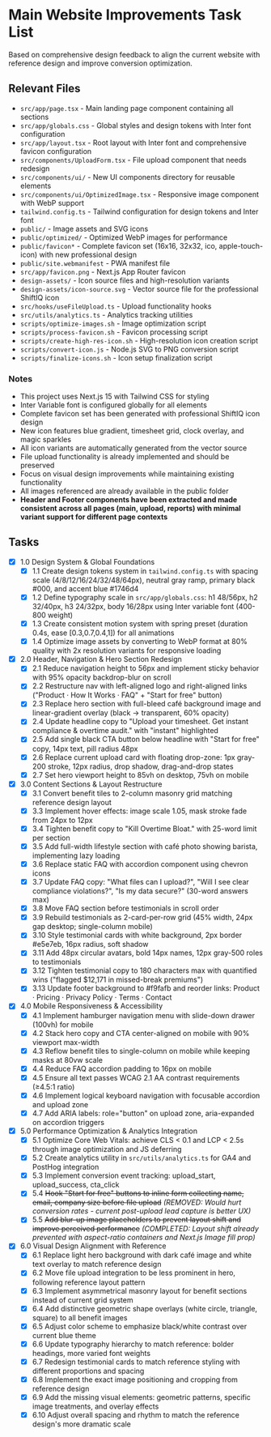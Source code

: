 # Main Website Improvements Task List

Based on comprehensive design feedback to align the current website with reference design and improve conversion optimization.

## Relevant Files

- `src/app/page.tsx` - Main landing page component containing all sections
- `src/app/globals.css` - Global styles and design tokens with Inter font configuration
- `src/app/layout.tsx` - Root layout with Inter font and comprehensive favicon configuration
- `src/components/UploadForm.tsx` - File upload component that needs redesign
- `src/components/ui/` - New UI components directory for reusable elements
- `src/components/ui/OptimizedImage.tsx` - Responsive image component with WebP support
- `tailwind.config.ts` - Tailwind configuration for design tokens and Inter font
- `public/` - Image assets and SVG icons
- `public/optimized/` - Optimized WebP images for performance
- `public/favicon*` - Complete favicon set (16x16, 32x32, ico, apple-touch-icon) with new professional design
- `public/site.webmanifest` - PWA manifest file
- `src/app/favicon.png` - Next.js App Router favicon
- `design-assets/` - Icon source files and high-resolution variants
- `design-assets/icon-source.svg` - Vector source file for the professional ShiftIQ icon
- `src/hooks/useFileUpload.ts` - Upload functionality hooks
- `src/utils/analytics.ts` - Analytics tracking utilities
- `scripts/optimize-images.sh` - Image optimization script
- `scripts/process-favicon.sh` - Favicon processing script
- `scripts/create-high-res-icon.sh` - High-resolution icon creation script
- `scripts/convert-icon.js` - Node.js SVG to PNG conversion script
- `scripts/finalize-icons.sh` - Icon setup finalization script

### Notes

- This project uses Next.js 15 with Tailwind CSS for styling
- Inter Variable font is configured globally for all elements
- Complete favicon set has been generated with professional ShiftIQ icon design
- New icon features blue gradient, timesheet grid, clock overlay, and magic sparkles
- All icon variants are automatically generated from the vector source
- File upload functionality is already implemented and should be preserved
- Focus on visual design improvements while maintaining existing functionality
- All images referenced are already available in the public folder
- **Header and Footer components have been extracted and made consistent across all pages (main, upload, reports) with minimal variant support for different page contexts**

## Tasks

- [x] 1.0 Design System & Global Foundations
  - [x] 1.1 Create design tokens system in `tailwind.config.ts` with spacing scale (4/8/12/16/24/32/48/64px), neutral gray ramp, primary black #000, and accent blue #1746d4
  - [x] 1.2 Define typography scale in `src/app/globals.css`: h1 48/56px, h2 32/40px, h3 24/32px, body 16/28px using Inter variable font (400-800 weight)
  - [x] 1.3 Create consistent motion system with spring preset (duration 0.4s, ease [0.3,0.7,0.4,1]) for all animations
  - [x] 1.4 Optimize image assets by converting to WebP format at 80% quality with 2x resolution variants for responsive loading

- [x] 2.0 Header, Navigation & Hero Section Redesign
  - [x] 2.1 Reduce navigation height to 56px and implement sticky behavior with 95% opacity backdrop-blur on scroll
  - [x] 2.2 Restructure nav with left-aligned logo and right-aligned links ("Product · How It Works · FAQ" + "Start for free" button)
  - [x] 2.3 Replace hero section with full-bleed café background image and linear-gradient overlay (black → transparent, 60% opacity)
  - [x] 2.4 Update headline copy to "Upload your timesheet. Get instant compliance & overtime audit." with "instant" highlighted
  - [x] 2.5 Add single black CTA button below headline with "Start for free" copy, 14px text, pill radius 48px
  - [x] 2.6 Replace current upload card with floating drop-zone: 1px gray-200 stroke, 12px radius, drop shadow, drag-and-drop states
  - [x] 2.7 Set hero viewport height to 85vh on desktop, 75vh on mobile

- [x] 3.0 Content Sections & Layout Restructure
  - [x] 3.1 Convert benefit tiles to 2-column masonry grid matching reference design layout
  - [x] 3.3 Implement hover effects: image scale 1.05, mask stroke fade from 24px to 12px
  - [x] 3.4 Tighten benefit copy to "Kill Overtime Bloat." with 25-word limit per section
  - [x] 3.5 Add full-width lifestyle section with café photo showing barista, implementing lazy loading
  - [x] 3.6 Replace static FAQ with accordion component using chevron icons
  - [x] 3.7 Update FAQ copy: "What files can I upload?", "Will I see clear compliance violations?", "Is my data secure?" (30-word answers max)
  - [x] 3.8 Move FAQ section before testimonials in scroll order
  - [x] 3.9 Rebuild testimonials as 2-card-per-row grid (45% width, 24px gap desktop; single-column mobile)
  - [x] 3.10 Style testimonial cards with white background, 2px border #e5e7eb, 16px radius, soft shadow
  - [x] 3.11 Add 48px circular avatars, bold 14px names, 12px gray-500 roles to testimonials
  - [x] 3.12 Tighten testimonial copy to 180 characters max with quantified wins ("flagged $12,171 in missed-break premiums")
  - [x] 3.13 Update footer background to #f9fafb and reorder links: Product · Pricing · Privacy Policy · Terms · Contact

- [x] 4.0 Mobile Responsiveness & Accessibility
  - [x] 4.1 Implement hamburger navigation menu with slide-down drawer (100vh) for mobile
  - [x] 4.2 Stack hero copy and CTA center-aligned on mobile with 90% viewport max-width
  - [x] 4.3 Reflow benefit tiles to single-column on mobile while keeping masks at 80vw scale
  - [x] 4.4 Reduce FAQ accordion padding to 16px on mobile
  - [x] 4.5 Ensure all text passes WCAG 2.1 AA contrast requirements (≥4.5:1 ratio)
  - [x] 4.6 Implement logical keyboard navigation with focusable accordion and upload zone
  - [x] 4.7 Add ARIA labels: role="button" on upload zone, aria-expanded on accordion triggers

- [x] 5.0 Performance Optimization & Analytics Integration
  - [x] 5.1 Optimize Core Web Vitals: achieve CLS < 0.1 and LCP < 2.5s through image optimization and JS deferring
  - [x] 5.2 Create analytics utility in `src/utils/analytics.ts` for GA4 and PostHog integration
  - [x] 5.3 Implement conversion event tracking: upload_start, upload_success, cta_click
  - [x] 5.4 ~~Hook "Start for free" buttons to inline form collecting name, email, company size before file upload~~ *(REMOVED: Would hurt conversion rates - current post-upload lead capture is better UX)*
  - [x] 5.5 ~~Add blur-up image placeholders to prevent layout shift and improve perceived performance~~ *(COMPLETED: Layout shift already prevented with aspect-ratio containers and Next.js Image fill prop)*

- [x] 6.0 Visual Design Alignment with Reference
  - [x] 6.1 Replace light hero background with dark café image and white text overlay to match reference design
  - [x] 6.2 Move file upload integration to be less prominent in hero, following reference layout pattern
  - [x] 6.3 Implement asymmetrical masonry layout for benefit sections instead of current grid system
  - [x] 6.4 Add distinctive geometric shape overlays (white circle, triangle, square) to all benefit images
  - [x] 6.5 Adjust color scheme to emphasize black/white contrast over current blue theme
  - [x] 6.6 Update typography hierarchy to match reference: bolder headings, more varied font weights
  - [x] 6.7 Redesign testimonial cards to match reference styling with different proportions and spacing
  - [x] 6.8 Implement the exact image positioning and cropping from reference design
  - [x] 6.9 Add the missing visual elements: geometric patterns, specific image treatments, and overlay effects
  - [x] 6.10 Adjust overall spacing and rhythm to match the reference design's more dramatic scale